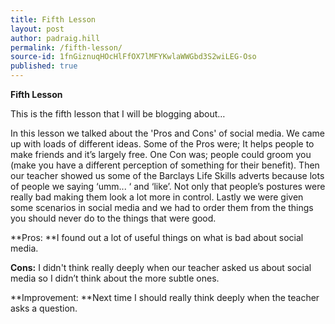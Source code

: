 ```yaml
---
title: Fifth Lesson
layout: post
author: padraig.hill
permalink: /fifth-lesson/
source-id: 1fnGiznuqHOcHlFfOX7lMFYKwlaWWGbd3S2wiLEG-Oso
published: true
---
```

**Fifth Lesson**

This is the fifth lesson that I will be blogging about…

In this lesson we talked about the 'Pros and Cons' of social media. We came up with loads of different ideas. Some of the Pros were; It helps people to make friends and it’s largely free. One Con was; people could groom you (make you have a different perception of something for their benefit). Then our teacher showed us some of the Barclays Life Skills adverts because lots of people we saying ‘umm... ‘ and ‘like’. Not only that people’s postures were really bad making them look a lot more in control. Lastly we were given some scenarios in social media and we had to order them from the things you should never do to the things that were good.

**Pros: **I found out a lot of useful things on what is bad about social media.

**Cons:** I didn't think really deeply when our teacher asked us about social media so I didn’t think about the more subtle ones.

**Improvement: **Next time I should really think deeply when the teacher asks a question.

